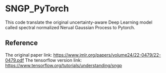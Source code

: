 # SNGP_PyTorch
This code translate the original uncertainty-aware Deep Learning model called spectral normalized Nerual Gaussian Process to Pytorch. 


## Reference
The original paper link: https://www.jmlr.org/papers/volume24/22-0479/22-0479.pdf
The tensorflow version link: https://www.tensorflow.org/tutorials/understanding/sngp

